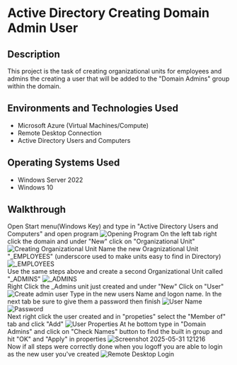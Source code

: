 # Active Directory Creating Domain Admin User

## Description
This project is the task of creating organizational units for employees and admins the creating a user that will be added to the "Domain Admins" group within the domain.

## Environments and Technologies Used
- Microsoft Azure (Virtual Machines/Compute)
- Remote Desktop Connection
- Active Directory Users and Computers

## Operating Systems Used
- Windows Server 2022
- Windows 10

## Walkthrough
Open Start menu(Windows Key) and type in "Active Directory Users and Computers" and open program
![Opening Program](https://github.com/user-attachments/assets/81583530-bfb4-42b6-bfb3-b28ab54df6bf)
On the left tab right click the domain and under "New" click on "Organizational Unit"
![Creating Organizational Unit](https://github.com/user-attachments/assets/917af144-29ef-4114-826c-67b74f8a96b6)
Name the new Oragnizational Unit "_EMPLOYEES" (underscore used to make units easy to find in Directory)
![_EMPLOYEES](https://github.com/user-attachments/assets/4c099693-f281-403e-9e9c-9d2a8df2a99a) <br/>
Use the same steps above and create a second Organizational Unit called "_ADMINS"
![_ADMINS](https://github.com/user-attachments/assets/5d6e9675-3ec5-4e69-a17c-d325013246ca) <br/>
Right Click the _Admins unit just created and under "New" Click on "User"
![Create admin user](https://github.com/user-attachments/assets/ee0cc39d-90b3-429c-9f44-cc50d5aa05ef)
Type in the new users Name and logon name. In the next tab be sure to give them a password then finish
![User Name](https://github.com/user-attachments/assets/b7114b12-15ee-4470-ac38-a2b416ac1094)
![Password](https://github.com/user-attachments/assets/f0a767be-ee20-43e4-8939-84546496b4d5) <br/>
Next right click the user created and in "propeties" select the "Member of" tab and click "Add"
![User Properties](https://github.com/user-attachments/assets/dd17d8b1-745c-438a-9a13-1e761002bcd1)
At he bottom type in "Domain Admins" and click on "Check Names" button to find the built in group and hit "OK" and "Apply" in properties
![Screenshot 2025-05-31 121216](https://github.com/user-attachments/assets/0aca2bea-f9d2-4d60-b139-c2df6b19f263) <br/>
Now if all steps were correctly done when you logoff you are able to login as the new user you've created
![Remote Desktop Login](https://github.com/user-attachments/assets/1e9fbf3b-285d-4bf3-a7ee-996bbc2c323e)
